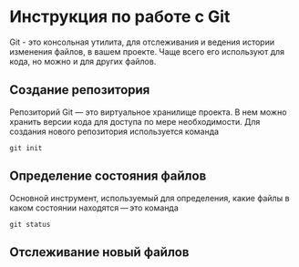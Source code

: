 # **Инструкция по работе с Git**
Git - это консольная утилита, для отслеживания и ведения истории изменения файлов, в вашем проекте. Чаще всего его используют для кода, но можно и для других файлов. 

## Создание репозитория 
Репозиторий Git — это виртуальное хранилище проекта. В нем можно хранить версии кода для доступа по мере необходимости. Для создания нового репозитория используется команда 

    git init

## Определение состояния файлов 

Основной инструмент, используемый для определения, какие файлы в каком состоянии находятся — это команда 

    git status

## Отслеживание новый файлов

